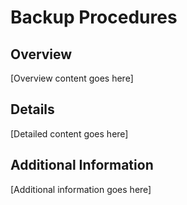# Backup Procedures

## Overview

[Overview content goes here]

## Details

[Detailed content goes here]

## Additional Information

[Additional information goes here]

